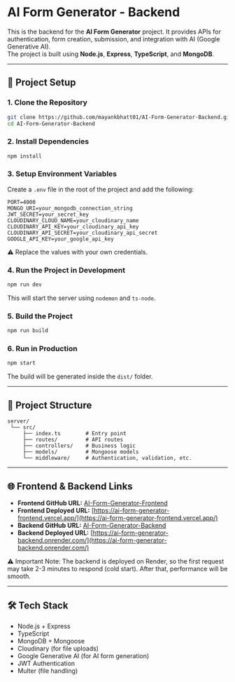 
# AI Form Generator - Backend

This is the backend for the **AI Form Generator** project. It provides APIs for authentication, form creation, submission, and integration with AI (Google Generative AI).  
The project is built using **Node.js**, **Express**, **TypeScript**, and **MongoDB**.

---

## 🚀 Project Setup

### 1. Clone the Repository
```bash
git clone https://github.com/mayankbhatt01/AI-Form-Generator-Backend.git
cd AI-Form-Generator-Backend
```

### 2. Install Dependencies
```bash
npm install
```

### 3. Setup Environment Variables
Create a `.env` file in the root of the project and add the following:

```env
PORT=4000
MONGO_URI=your_mongodb_connection_string
JWT_SECRET=your_secret_key
CLOUDINARY_CLOUD_NAME=your_cloudinary_name
CLOUDINARY_API_KEY=your_cloudinary_api_key
CLOUDINARY_API_SECRET=your_cloudinary_api_secret
GOOGLE_API_KEY=your_google_api_key
```

⚠️ Replace the values with your own credentials.

### 4. Run the Project in Development
```bash
npm run dev
```
This will start the server using `nodemon` and `ts-node`.

### 5. Build the Project
```bash
npm run build
```

### 6. Run in Production
```bash
npm start
```
The build will be generated inside the `dist/` folder.

---

## 📂 Project Structure
```
server/
 └── src/
     ├── index.ts        # Entry point
     ├── routes/         # API routes
     ├── controllers/    # Business logic
     ├── models/         # Mongoose models
     └── middleware/     # Authentication, validation, etc.
```

---

## 🌐 Frontend & Backend Links

- **Frontend GitHub URL:** [AI-Form-Generator-Frontend](https://github.com/mayankbhatt01/AI-Form-Generator-Frontend)  
- **Frontend Deployed URL:** [https://ai-form-generator-frontend.vercel.app/](https://ai-form-generator-frontend.vercel.app/)  
- **Backend GitHub URL:** [AI-Form-Generator-Backend](https://github.com/mayankbhatt01/AI-Form-Generator-Backend)  
- **Backend Deployed URL:** [https://ai-form-generator-backend.onrender.com/](https://ai-form-generator-backend.onrender.com/)  

⚠️ Important Note: The backend is deployed on Render, so the first request may take 2-3 minutes to respond (cold start). After that, performance will be smooth.

---

## 🛠️ Tech Stack

- Node.js + Express
- TypeScript
- MongoDB + Mongoose
- Cloudinary (for file uploads)
- Google Generative AI (for AI form generation)
- JWT Authentication
- Multer (file handling)

